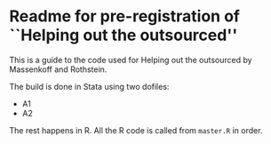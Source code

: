 # Readme for pre-registration of ``Helping out the outsourced'' #

This is a guide to the code used for Helping out the outsourced by Massenkoff and Rothstein. 

The build is done in Stata using two dofiles:

- A1
- A2

The rest happens in R. All the R code is called from `master.R` in order. 
